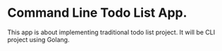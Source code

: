 # Command Line Todo List App.
This app is about implementing traditional todo list project. It will be CLI project using Golang.
